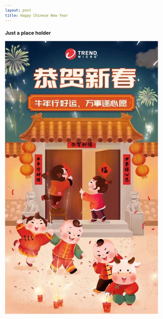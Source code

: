 ```yaml
---
layout: post
title: Happy Chinese New Year
---
```


### Just a place holder

![BA87C4DA-BA7D-4C8D-9CCA-B9BF27D3CDC1_1_105_c](../res/2021-2-11-Happy-Chinese-New-Year/BA87C4DA-BA7D-4C8D-9CCA-B9BF27D3CDC1_1_105_c.jpeg)


